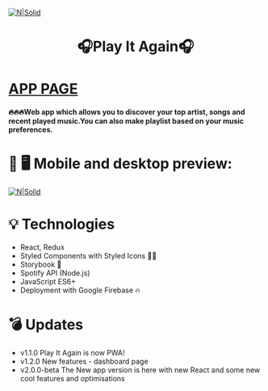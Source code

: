 [![N|Solid](https://i.imgur.com/MiC3LSl.png)](https://playitagain.web.app/)

<h1 align="center">
  🎧Play It Again🎧
</h1>

# [APP PAGE](https://play-it-again.netlify.app/)

#### 🔥🔥🔥Web app which allows you to discover your top artist, songs and recent played music.You can also make playlist based on your music preferences.

# 📱 🖥 Mobile and desktop preview:

[![N|Solid](https://imgur.com/9ihuC3T.png)](https://playitagain.web.app/)

# 💡 Technologies

- React, Redux
- Styled Components with Styled Icons 💅🏼
- Storybook 📕
- Spotify API (Node.js)
- JavaScript ES6+
- Deployment with Google Firebase 🔥

# 💣 Updates

- v1.1.0 Play It Again is now PWA!
- v1.2.0 New features - dashboard page
- v2.0.0-beta The New app version is here with new React and some new cool features and optimisations
